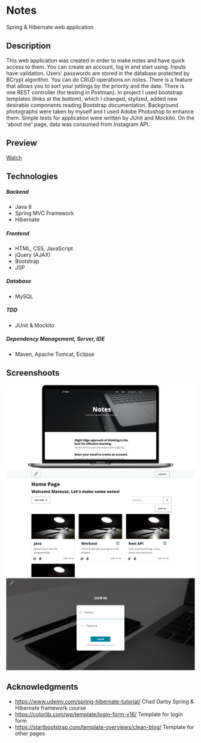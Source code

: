 # Notes
Spring &amp; Hibernate web application 

## Description
This web application was created in order to make notes and have quick access to them. You can create an account, log in and start
using. Inputs have validation. Users' passwords are stored in the database protected by BCrypt algorithm. You can do CRUD operations on notes.
There is a feature that allows you to sort your jottings by the priority and the date. There is one REST controller (for testing in Postman). In project I used bootstrap templates (links at the bottom), 
which I changed, stylized, added new desirable components reading Bootstrap documentation. Background photographs were taken by myself and I used Adobe Photoshop to enhance them. Simple tests for application were written by JUnit and Mockito. On the 'about me' page, data was consumed from Instagram API.

## Preview
<a href="https://www.youtube.com/watch?v=epoKMVPPTzM&fbclid=IwAR1pYH1-xVS_N4sDg-pbgan6EzoA_qqwNr85sHX1ASfBVvhWFE2qffhoJuI" target="_blank">Watch</a>
## Technologies
##### Backend
* Java 8 
* Spring MVC Framework
* Hibernate
##### Frontend
* HTML, CSS, JavaScript
* jQuery (AJAX)
* Bootstrap
* JSP
##### Database
* MySQL
##### TDD
* JUnit & Mockito 
##### Dependency Management, Server, IDE
* Maven, Apache Tomcat, Eclipse
## Screenshoots
![laptop](/src/main/webapp/resources/img/screenshoots/mac-scrn.jpg?raw=true "laptop screen") 
![login](/src/main/webapp/resources/img/screenshoots/home-scrn.PNG?raw=true "login page")
![home](/src/main/webapp/resources/img/screenshoots/login-scrn.PNG?raw=true "home page")

## Acknowledgments
* https://www.udemy.com/spring-hibernate-tutorial/ Chad Darby Spring & Hibernate framework course
* https://colorlib.com/wp/template/login-form-v16/ Template for login form
* https://startbootstrap.com/template-overviews/clean-blog/ Template for other pages 

